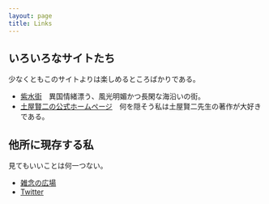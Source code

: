 ```yaml
---
layout: page
title: Links
---
```


## いろいろなサイトたち
少なくともこのサイトよりは楽しめるところばかりである。

* [紫水街](http://pwc.webcrow.jp/)　異国情緒漂う、風光明媚かつ長閑な海沿いの街。
* [土屋賢二の公式ホームページ](http://www008.upp.so-net.ne.jp/kenji/)　何を隠そう私は土屋賢二先生の著作が大好きである。


## 他所に現存する私
見てもいいことは何一つない。

* [雑念の広場](http://hiroba.zatunen.com)
* [Twitter](https://twitter.com/kaisukeyasui)
